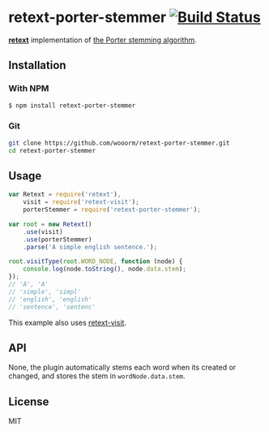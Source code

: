 # retext-porter-stemmer [![Build Status](https://travis-ci.org/wooorm/retext-porter-stemmer.png)](https://travis-ci.org/wooorm/retext-porter-stemmer)

**[retext](https://github.com/wooorm/retext "Retext")** implementation of [the Porter stemming algorithm](http://tartarus.org/martin/PorterStemmer/).

## Installation

### With NPM

```sh
$ npm install retext-porter-stemmer
```

### Git

```sh
git clone https://github.com/wooorm/retext-porter-stemmer.git
cd retext-porter-stemmer
```

## Usage

```js
var Retext = require('retext'),
    visit = require('retext-visit');
    porterStemmer = require('retext-porter-stemmer');

var root = new Retext()
    .use(visit)
    .use(porterStemmer)
    .parse('A simple english sentence.');

root.visitType(root.WORD_NODE, function (node) {
    console.log(node.toString(), node.data.stem);
});
// 'A', 'A'
// 'simple', 'simpl'
// 'english', 'english'
// 'sentence', 'sentenc'
```

This example also uses [retext-visit](https://github.com/wooorm/retext-visit).

## API
None, the plugin automatically stems each word when its created or changed, and stores the stem in `wordNode.data.stem`.

## License

  MIT
